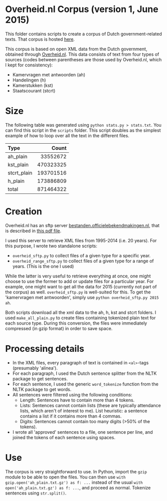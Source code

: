 # Overheid.nl Corpus (version 1, June 2015)

This folder contains scripts to create a corpus of Dutch government-related texts.
That corpus is hosted [here](http://kyoto.let.vu.nl/~miltenburg/public_data/overheid/).

This corpus is based on open XML data from the Dutch government, obtained through
[Overheid.nl](www.overheid.nl). This data consists of text from four types of sources
(codes between parentheses are those used by Overheid.nl, which I kept for consistency):

* Kamervragen met antwoorden (ah)
* Handelingen (h)
* Kamerstukken (kst)
* Staatscourant (stcrt)

# Size

The following table was generated using `python stats.py > stats.txt`. You can find this script in the
`scripts` folder. This script doubles as the simplest example of how to loop over all the text in the
different files.

Type        |     Count
:---------- | --------:
ah_plain    |  33552672
kst_plain   | 470323325
stcrt_plain | 193701516
h_plain     | 173886809
total       | 871464322

# Creation

Overheid.nl has an sftp server [bestanden.officielebekendmakingen.nl](bestanden.officielebekendmakingen.nl),
that is described in [this pdf file](http://www.koop.overheid.nl/sites/koop.wmrijk.nl/files/Handleiding%20uitvragen%20Offici%C3%ABle%20Publicaties_0.pdf).

I used this server to retrieve XML files from 1995-2014 (i.e. 20 years). For this purpose, I wrote two standalone scripts:

* `overheid_sftp.py` to collect files of a given type for a specific year.
* `overheid_range_sftp.py` to collect files of a given type for a range of years. (This is the one I used)

While the latter is very useful to retrieve everything at once, one might choose to use the former to add or update files for a particular year.
For example, one might want to get all the data for 2015 (currently not part of the corpus) as well. `overheid_sftp.py` is well-suited for this.
To get the 'kamervragen met antwoorden', simply use `python overheid_sftp.py 2015 ah`.

Both scripts download all the xml data to the ah, h, kst and stcrt folders. I used `make_all_plain.py` to create files containing tokenized
plain text for each source type. During this conversion, the files were immediately compressed (in gzip format)
in order to save space.

# Processing details

* In the XML files, every paragraph of text is contained in `<al>`-tags (presumably 'alinea').
* For each paragraph, I used the Dutch sentence splitter from the NLTK package to get sentences.
* For each sentence, I used the generic `word_tokenize` function from the NLTK package to get words.
* All sentences were filtered using the following conditions:
    * Length: Sentences have to contain more than 4 tokens.
    * Lists: Sentences cannot contain lists (these are typically attendance lists, which aren't of interest to me).
        List heuristic: a sentence contains a list if it contains more than 4 commas.
    * Digits: Sentences cannot contain too many digits (>50% of the tokens).
* I wrote all 'approved' sentences to a file, one sentence per line, and
 joined the tokens of each sentence using spaces.

# Use

The corpus is very straightforward to use. In Python, import the `gzip` module to be able to open the files.
You can then use `with gzip.open('ah_plain.txt.gz') as f: ...` instead of the usual
`with open('ah_plain.txt.gz') as f: ...`, and proceed as normal. Tokenize sentences using `str.split()`.
